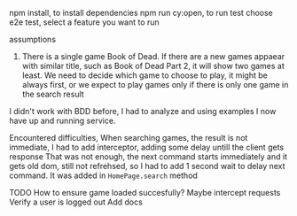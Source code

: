 


npm install, to install dependencies
npm run cy:open, to run test
choose e2e test, 
select a feature you want to run


assumptions
1. There is a single game Book of Dead. If there are a new games appaear with similar title, such as Book of Dead Part 2, it will show
two games at least. We need to decide which game to choose to play, it might be always first, or we expect to play games only if
there is only one game in the search result

I didn't work with BDD before, I had to analyze and using examples I now have up and running service.

Encountered difficulties,
When searching games, the result is not immediate, I had to add interceptor, adding some delay untill the client gets response
That was not enough, the next command starts immediately and it gets old dom, still not refrehsed, so I had to add 1 second wait 
to delay next command. It was added in `HomePage.search` method

TODO
How to ensure game loaded succesfully? Maybe intercept requests
Verify a user is logged out
Add docs